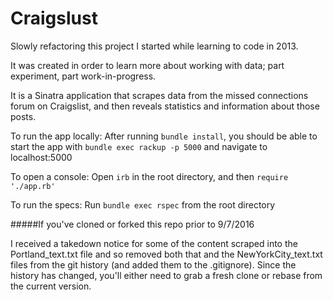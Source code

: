 Craigslust
==========

Slowly refactoring this project I started while learning to code in 2013.

It was created in order to learn more about working with data; part experiment, part work-in-progress.

It is a Sinatra application that scrapes data from the missed connections forum on Craigslist, and then reveals statistics and information about those posts.

To run the app locally:
After running `bundle install`, you should be able to start the app with `bundle exec rackup -p 5000` and navigate to localhost:5000

To open a console:
Open `irb` in the root directory, and then `require './app.rb'`

To run the specs:
Run `bundle exec rspec` from the root directory

#####If you've cloned or forked this repo prior to 9/7/2016

I received a takedown notice for some of the content scraped into the Portland_text.txt file and so removed both that and the NewYorkCity_text.txt files from the git history (and added them to the .gitignore). Since the history has changed, you'll either need to grab a fresh clone or rebase from the current version.


